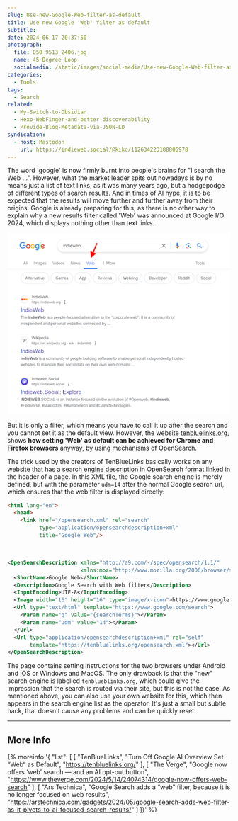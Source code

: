 ```yaml
---
slug: Use-new-Google-Web-filter-as-default
title: Use new Google 'Web' filter as default
subtitle:
date: 2024-06-17 20:37:50
photograph:
  file: D50_9513_2406.jpg
  name: 45-Degree Loop
  socialmedia: /static/images/social-media/Use-new-Google-Web-filter-as-default.png
categories:
  - Tools
tags:
  - Search
related:
  - My-Switch-to-Obsidian
  - Hexo-WebFinger-and-better-discoverability
  - Provide-Blog-Metadata-via-JSON-LD
syndication:
  - host: Mastodon
    url: https://indieweb.social/@kiko/112634223188805978
---
```


The word 'google' is now firmly burnt into people's brains for "I search the Web ...". However, what the market leader spits out nowadays is by no means just a list of text links, as it was many years ago, but a hodgepodge of different types of search results. And in times of AI hype, it is to be expected that the results will move further and further away from their origins. Google is already preparing for this, as there is no other way to explain why a new results filter called 'Web' was announced at Google I/O 2024, which displays nothing other than text links.

![Google Search Web Filter](Use-new-Google-Web-filter-as-default/google-search-web-filter.png)

But it is only a filter, which means you have to call it up after the search and you cannot set it as the default view. However, the website [tenbluelinks.org](https://tenbluelinks.org/), shows **how setting 'Web' as default can be achieved for Chrome and Firefox browsers** anyway, by using mechanisms of OpenSearch.

<!-- more -->

The trick used by the creators of TenBlueLinks basically works on any website that has a [search engine description in OpenSearch format](https://developer.mozilla.org/en-US/docs/Web/OpenSearch) linked in the header of a page. In this XML file, the Google search engine is merely defined, but with the parameter ``udm=14`` after the normal Google search url, which ensures that the web filter is displayed directly:

``` html
<html lang="en">
  <head>
    <link href="/opensearch.xml" rel="search" 
          type="application/opensearchdescription+xml" 
          title="Google Web"/>
```

<br>

``` xml opensearch.xml
<OpenSearchDescription xmlns="http://a9.com/-/spec/opensearch/1.1/" 
                       xmlns:moz="http://www.mozilla.org/2006/browser/search/">
  <ShortName>Google Web</ShortName>
  <Description>Google Search with Web filter</Description>
  <InputEncoding>UTF-8</InputEncoding>
  <Image width="16" height="16" type="image/x-icon">https://www.google.com/favicon.ico</Image>
  <Url type="text/html" template="https://www.google.com/search">
    <Param name="q" value="{searchTerms}"></Param>
    <Param name="udm" value="14"></Param>
  </Url>
  <Url type="application/opensearchdescription+xml" rel="self" 
       template="https://tenbluelinks.org/opensearch.xml"></Url>
</OpenSearchDescription>
```

The page contains setting instructions for the two browsers under Android and iOS or Windows and MacOS. The only drawback is that the "new" search engine is labelled ``tenblueblinks.org``, which could give the impression that the search is routed via their site, but this is not the case. As mentioned above, you can also use your own website for this, which then appears in the search engine list as the operator. It's just a small but subtle hack, that doesn't cause any problems and can be quickly reset.

---

## More Info

{% moreinfo '{ "list": [
  [ "TenBlueLinks", "Turn Off Google AI Overview Set “Web“ as Default",
  "https://tenbluelinks.org/" ],
  [ "The Verge", "Google now offers ‘web’ search — and an AI opt-out button",
  "https://www.theverge.com/2024/5/14/24074314/google-now-offers-web-search" ],
  [ "Ars Technica", "Google Search adds a “web” filter, because it is no longer focused on web results",
  "https://arstechnica.com/gadgets/2024/05/google-search-adds-web-filter-as-it-pivots-to-ai-focused-search-results/" ]
]}' %}

